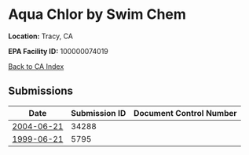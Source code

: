 # Aqua Chlor by Swim Chem

**Location:** Tracy, CA

**EPA Facility ID:** 100000074019

[Back to CA Index](../../index.md)

## Submissions

| Date | Submission ID | Document Control Number |
|------|--------------|-------------------------|
| [2004-06-21](submissions/34288.md) | 34288 |  |
| [1999-06-21](submissions/5795.md) | 5795 |  |
